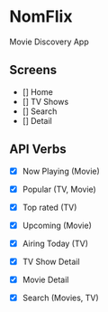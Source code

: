# NomFlix

Movie Discovery App 

## Screens

- [] Home
- [] TV Shows
- [] Search
- [] Detail


## API Verbs

- [x] Now Playing (Movie)
- [x] Popular (TV, Movie)
- [x] Top rated (TV)
- [x] Upcoming (Movie)
- [x] Airing Today (TV)
- [x] TV Show Detail
- [x] Movie Detail
- [x] Search (Movies, TV)


